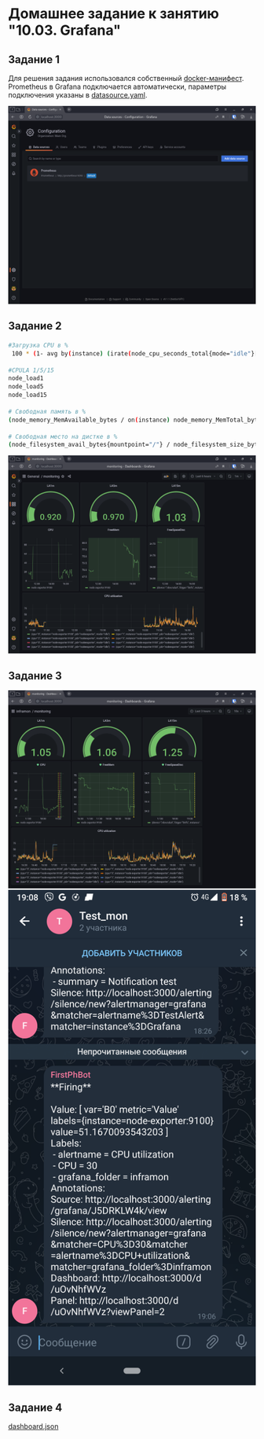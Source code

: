 # Домашнее задание к занятию "10.03. Grafana"

## Задание 1

Для решения задания использовался собственный [docker-манифест](docker-compose.yml). Prometheus в Grafana подключается автоматически, параметры подключения указаны в  [datasource.yaml](./src/grafana/provisioning/datasources/datasource.yaml).

![](Datasource.png)

## Задание 2

```bash
#Загрузка CPU в %
 100 * (1- avg by(instance) (irate(node_cpu_seconds_total{mode="idle"}[5m])))

#CPULA 1/5/15
node_load1
node_load5
node_load15

# Свободная память в %
(node_memory_MemAvailable_bytes / on(instance) node_memory_MemTotal_bytes ) * 100

# Свободная место на дистке в %
(node_filesystem_avail_bytes{mountpoint="/"} / node_filesystem_size_bytes ) * 100
```

![](Dashboard.png)

## Задание 3

![](Dashboard2.png)
![](Screenshot.png)

## Задание 4

[dashboard.json](./src/grafana/provisioning/dashboards/dashboard.json)
